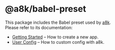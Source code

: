 # @a8k/babel-preset

This package includes the Babel preset used by [a8k](https://github.com/hxfdarling/a8k).<br>
Please refer to its documentation:

- [Getting Started](https://hxfdarling.github.io/a8k/guide/) – How to create a new app.
- [User Config](https://hxfdarling.github.io/a8k/config/) – How to custom config with a8k.

